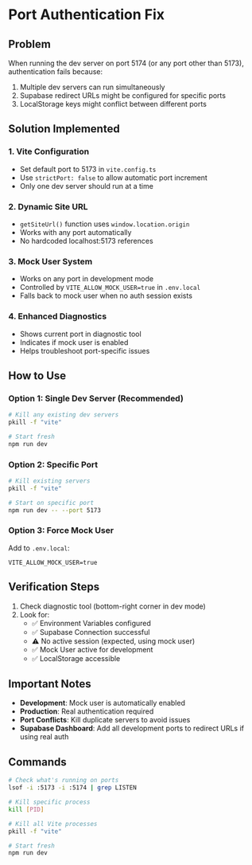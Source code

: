 # Port Authentication Fix

## Problem
When running the dev server on port 5174 (or any port other than 5173), authentication fails because:
1. Multiple dev servers can run simultaneously
2. Supabase redirect URLs might be configured for specific ports
3. LocalStorage keys might conflict between different ports

## Solution Implemented

### 1. **Vite Configuration**
- Set default port to 5173 in `vite.config.ts`
- Use `strictPort: false` to allow automatic port increment
- Only one dev server should run at a time

### 2. **Dynamic Site URL**
- `getSiteUrl()` function uses `window.location.origin`
- Works with any port automatically
- No hardcoded localhost:5173 references

### 3. **Mock User System**
- Works on any port in development mode
- Controlled by `VITE_ALLOW_MOCK_USER=true` in `.env.local`
- Falls back to mock user when no auth session exists

### 4. **Enhanced Diagnostics**
- Shows current port in diagnostic tool
- Indicates if mock user is enabled
- Helps troubleshoot port-specific issues

## How to Use

### Option 1: Single Dev Server (Recommended)
```bash
# Kill any existing dev servers
pkill -f "vite"

# Start fresh
npm run dev
```

### Option 2: Specific Port
```bash
# Kill existing servers
pkill -f "vite"

# Start on specific port
npm run dev -- --port 5173
```

### Option 3: Force Mock User
Add to `.env.local`:
```env
VITE_ALLOW_MOCK_USER=true
```

## Verification Steps

1. Check diagnostic tool (bottom-right corner in dev mode)
2. Look for:
   - ✅ Environment Variables configured
   - ✅ Supabase Connection successful
   - ⚠️ No active session (expected, using mock user)
   - ✅ Mock User active for development
   - ✅ LocalStorage accessible

## Important Notes

- **Development**: Mock user is automatically enabled
- **Production**: Real authentication required
- **Port Conflicts**: Kill duplicate servers to avoid issues
- **Supabase Dashboard**: Add all development ports to redirect URLs if using real auth

## Commands

```bash
# Check what's running on ports
lsof -i :5173 -i :5174 | grep LISTEN

# Kill specific process
kill [PID]

# Kill all Vite processes
pkill -f "vite"

# Start fresh
npm run dev
```